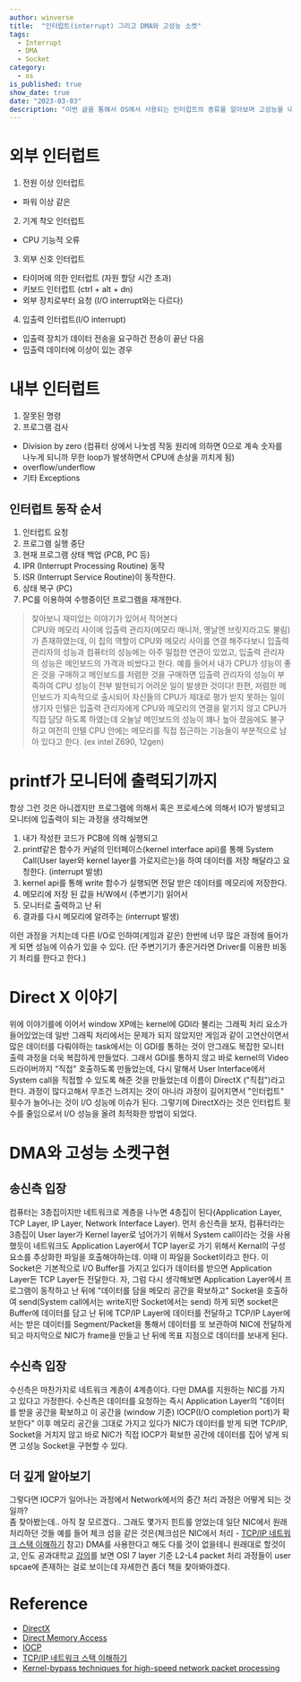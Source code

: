 ```yaml
---
author: winverse
title:  "인터럽트(interrupt) 그리고 DMA와 고성능 소켓"
tags: 
  - Interrupt 
  - DMA 
  - Socket
category: 
  - os
is_published: true
show_date: true
date: "2023-03-03"
description: "이번 글을 통해서 OS에서 사용되는 인터럽트의 종류를 알아보며 고성능을 내기 위한 Socket 통신에 대해서 알아봅시다."
---
```


# 외부 인터럽트
1. 전원 이상 인터럽트
  - 파워 이상 같은

2. 기계 착오 인터럽트
  - CPU 기능적 오류

3. 외부 신호 인터럽트 
  - 타이머에 의한 인터럽트 (자원 할당 시간 초과)
  - 키보드 인터럽트 (ctrl + alt + dn)
  - 외부 장치로부터 요청 (I/O interrupt와는 다르다)

4. 입출력 인터럽트(I/O interrupt)
 - 입출력 장치가 데이터 전송을 요구하건 전송이 끝난 다음
 - 입출력 데이터에 이상이 있는 경우

# 내부 인터럽트
 1. 잘못된 명령
 2. 프로그램 검사 
  - Division by zero (컴퓨터 상에서 나눗셈 작동 원리에 의하면 0으로 계속 숫자를 나누게 되니까 무한 loop가 발생하면서 CPU에 손상을 끼치게 됨)
  - overflow/underflow
  - 기타 Exceptions 

## 인터럽트 동작 순서
  1. 인터럽트 요청
  2. 프로그램 실행 중단
  3. 현재 프로그램 상태 백업 (PCB, PC 등) 
  4. IPR (Interrupt Processing Routine) 동작
  5. ISR (Interrupt Service Routine)이 동작한다.
  6. 상태 복구 (PC)
  7. PC를 이용하여 수행중이던 프로그램을 재개한다.

 > 찾아보니 재미있는 이야기가 있어서 적어본다  
 CPU와 메모리 사이에 입출력 관리자(메모리 매니저, 옛날엔 브릿지라고도 불림)가 존재하였는데, 이 칩의 역할이 CPU와 메모리 사이를 연결 해주다보니 입출력 관리자의 성능과 컴퓨터의 성능에는 아주 밀접한 연관이 있었고, 입출력 관리자의 성능은 메인보드의 가격과 비쌌다고 한다. 예를 들어서 내가 CPU가 성능이 좋은 것을 구매하고 메인보드를 저렴한 것을 구매하면 입출력 관리자의 성능이 부족하여 CPU 성능이 전부 발현되기 어려운 일이 발생한 것이다! 한편, 저렴한 메인보드가 지속적으로 출시되어 자신들의 CPU가 제대로 평가 받지 못하는 일이 생기자 인텔은 입출력 관리자에게 CPU와 메모리의 연결을 맡기지 않고 CPU가 직접 담당 하도록 하였는데 오늘날 메인보드의 성능이 꽤나 높아 졌음에도 불구하고 여전히 인텔 CPU 안에는 메모리를 직접 접근하는 기능들이 부분적으로 남아 있다고 한다. (ex intel Z690, 12gen)  

# printf가 모니터에 출력되기까지

항상 그런 것은 아니겠지만 프로그램에 의해서 혹은 프로세스에 의해서 IO가 발생되고 모니터에 입출력이 되는 과정을 생각해보면

 1. 내가 작성한 코드가 PCB에 의해 실행되고 
 2. printf같은 함수가 커널의 인터페이스(kernel interface api)를 통해 System Call(User layer와 kernel layer를 가로지르는)을 하여 데이터를 저장 해달라고 요청한다. (interrupt 발생) 
 3. kernel api를 통해 write 함수가 실행되면 전달 받은 데이터를 메모리에 저장한다. 
 4. 메모리에 저장 된 값을 H/W에서 (주변기기) 읽어서 
 5. 모니터로 출력하고 난 뒤 
 6. 결과를 다시 메모리에 알려주는 (interrupt 발생)  
  
이런 과정을 거치는데 다른 I/O로 인하여(게임과 같은) 한번에 너무 많은 과정에 들어가게 되면 성능에 이슈가 있을 수 있다. (단 주변기기가 좋은거라면 Driver를 이용한 비동기 처리를 한다고 한다.)

# Direct X 이야기  
위에 이야기를에 이어서 window XP에는 kernel에 GDI라 불리는 그래픽 처리 요소가 들어있었는데 일반 그래픽 처리에서는 문제가 되지 않았지만 게임과 같이 고연산이면서 많은 데이터를 다뤄야하는 task에서는 이 GDI를 통하는 것이 안그래도 복잡한 모니터 출력 과정을 더욱 복잡하게 만들었다. 그래서 GDI를 통하지 않고 바로 kernel의 Video 드라이버까지 "직접" 호출하도록 만들었는데, 다시 말해서 User Interface에서 System call을 직접할 수 있도록 해준 것을 만들었는데 이름이 DirectX ("직접")라고 한다. 과정이 많다고해서 무조건 느려지는 것이 아니라 과정이 길어지면서 "인터럽트" 횟수가 늘어나는 것이 I/O 성능에 이슈가 된다. 그렇기에 DirectX라는 것은 인터럽트 횟수를 줄임으로서 I/O 성능을 올려 최적화한 방법이 되었다.

# DMA와 고성능 소켓구현  
## 송신측 입장  
컴퓨터는 3층집이지만 네트워크로 계층을 나누면 4층집이 된다(Application Layer, TCP Layer, IP Layer, Network Interface Layer). 먼저 송신측을 보자, 컴퓨터라는 3층집이 User layer가 Kernel layer로 넘어가기 위해서 System call이라는 것을 사용했듯이 네트워크도 Application Layer에서 TCP layer로 가기 위해서 Kernal의 구성 요소를 추상화한 파일을 호출해야하는데. 이때 이 파일을 Socket이라고 한다. 이 Socket은 기본적으로 I/O Buffer를 가지고 있다가 데이터를 받으면 Application Layer든 TCP Layer든 전달한다. 자, 그럼 다시 생각해보면 Application Layer에서 프로그램이 동작하고 난 뒤에 "데이터를 담을 메모리 공간을 확보하고" Socket을 호출하여 send(System call에서는 write지만 Socket에서는 send)
하게 되면 socket은 Buffer에 데이터를 담고 난 뒤에 TCP/IP Layer에 데이터를 전달하고 TCP/IP Layer에서는 받은 데이터를 Segment/Packet을 통해서 데이터를 또 보관하여 NIC에 전달하게 되고 마지막으로 NIC가 frame을 만들고 난 뒤에 목표 지점으로 데이터를 보내게 된다. 

## 수신측 입장
수신측은 마찬가지로 네트워크 계층이 4계층이다. 다만 DMA를 지원하는 NIC를 가지고 있다고 가정한다.
수신측은 데이터를 요청하는 즉시 Application Layer의 "데이터를 받을 공간을 확보하고 이 공간을 (window 기준) IOCP(I/O completion port)가 확보한다" 이후 메모리 공간을 그대로 가지고 있다가 NIC가 데이터를 받게 되면 TCP/IP, Socket을 거치지 않고 바로 NIC가 직접 IOCP가 확보한 공간에 데이터를 집어 넣게 되면 고성능 Socket을 구현할 수 있다.

## 더 깊게 알아보기
그렇다면 IOCP가 일어나는 과정에서 Network에서의 중간 처리 과정은 어떻게 되는 것일까?  
좀 찾아봤는데.. 아직 잘 모르겠다.. 그래도 몇가지 힌트를 얻었는데
일단 NIC에서 원래 처리하던 것들 예를 들어 체크 섬을 같은 것은(체크섬은 NIC에서 처리 - [TCP/IP 네트워크 스택 이해하기](https://d2.naver.com/helloworld/47667) 참고) DMA를 사용한다고 해도 다를 것이 없을테니 원래대로 할것이고, 인도 공과대학교 [강의](https://youtu.be/MpjlWt7fvrw?t=1020)를 보면 OSI 7 layer 기준 L2-L4 packet 처리 과정들이 user spcae에 존재하는 걸로 보이는데 자세한건 좀더 책을 찾아봐야겠다.


# Reference
- [DirectX](https://namu.wiki/w/DirectX#s-2.2)
- [Direct Memory Access](https://ko.wikipedia.org/wiki/%EC%A7%81%EC%A0%91_%EB%A9%94%EB%AA%A8%EB%A6%AC_%EC%A0%91%EA%B7%BC)
- [IOCP](https://jungwoong.tistory.com/43)
- [TCP/IP 네트워크 스택 이해하기](https://d2.naver.com/helloworld/47667)
- [Kernel-bypass techniques for high-speed network packet processing](https://youtu.be/MpjlWt7fvrw)